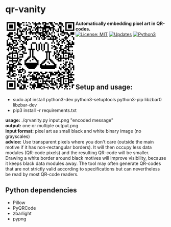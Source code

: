 # qr-vanity
<p>
  <img alt="example logo"src="example.png" align="left" width="220" height="220">
  <b>Automatically embedding pixel art in QR-codes.</b><br>
  <a href="https://opensource.org/licenses/MIT"><img alt="License: MIT" src="https://img.shields.io/badge/License-MIT-yellow.svg"></a>
  <a href="https://pyup.io/repos/github/mzollin/qr-vanity"><img alt="Updates" src="https://pyup.io/repos/github/mzollin/qr-vanity/shield.svg"></a>
  <a href="https://pyup.io/repos/github/mzollin/qr-vanity"><img alt="Python3" src="https://pyup.io/repos/github/mzollin/qr-vanity/python-3-shield.svg"></a>
<p><br><br><br><br><br><br>

## Setup and usage:
- sudo apt install python3-dev python3-setuptools python3-pip libzbar0 libzbar-dev
- pip3 install -r requirements.txt

**usage:** ./qrvanity.py input.png "encoded message"<br>
**output:** one or multiple output.png<br>
**input format:** pixel art as small black and white binary image (no grayscales)<br>
**advice:** Use transparent pixels where you don't care (outside the main motive if it has non-rectangular borders). It will then occupy less data modules (QR-code pixels) and the resulting QR-code will be smaller. Drawing a white border around black motives will improve visibility, because it keeps black data modules away. The tool may often generate QR-codes that are not strictly valid according to specifications but can nevertheless be read by most QR-code readers.

## Python dependencies
- Pillow
- PyQRCode
- zbarlight
- pypng
